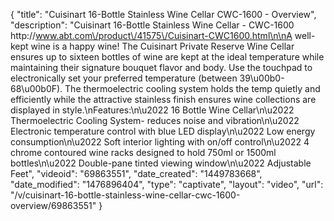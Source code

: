 {
    "title": "Cuisinart 16-Bottle Stainless Wine Cellar CWC-1600 - Overview",
    "description": "Cuisinart 16-Bottle Stainless Wine Cellar - CWC-1600 http:\/\/www.abt.com\/product\/41575\/Cuisinart-CWC1600.html\n\nA well-kept wine is a happy wine! The Cuisinart Private Reserve Wine Cellar ensures up to sixteen bottles of wine are kept at the ideal temperature while maintaining their signature bouquet flavor and body. Use the touchpad to electronically set your preferred temperature (between 39\u00b0-68\u00b0F). The thermoelectric cooling system holds the temp quietly and efficiently while the attractive stainless finish ensures wine collections are displayed in style.\nFeatures:\n\u2022 16 Bottle Wine Cellar\n\u2022 Thermoelectric Cooling System- reduces noise and vibration\n\u2022 Electronic temperature control with blue LED display\n\u2022 Low energy consumption\n\u2022 Soft interior lighting with on\/off control\n\u2022 4 chrome contoured wine racks designed to hold 750ml or 1500ml bottles\n\u2022 Double-pane tinted viewing window\n\u2022 Adjustable Feet",
    "videoid": "69863551",
    "date_created": "1449783668",
    "date_modified": "1476896404",
    "type": "captivate",
    "layout": "video",
    "url": "\/v\/cuisinart-16-bottle-stainless-wine-cellar-cwc-1600-overview\/69863551"
}